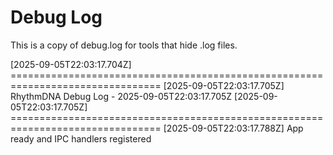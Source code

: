# Debug Log

This is a copy of debug.log for tools that hide .log files.

[2025-09-05T22:03:17.704Z] ================================================================================
[2025-09-05T22:03:17.705Z] RhythmDNA Debug Log - 2025-09-05T22:03:17.705Z
[2025-09-05T22:03:17.705Z] ================================================================================
[2025-09-05T22:03:17.788Z] App ready and IPC handlers registered
